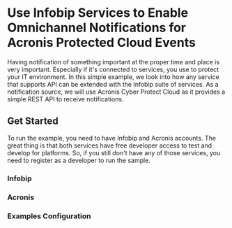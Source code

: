 # Use Infobip Services to Enable Omnichannel Notifications for Acronis Protected Cloud Events

Having notification of something important at the proper time and place is very important. Especially if it's connected to services, you use to protect your IT environment. In this simple example, we look into how any service that supports API can be extended with the Infobip suite of services.
As a notification source, we will use Acronis Cyber Protect Cloud as it provides a simple REST API to receive notifications. 

## Get Started

To run the example, you need to have Infobip and Acronis accounts. The great thing is that both services have free developer access to test and develop for platforms. So, if you still don't have any of those services, you need to register as a developer to run the sample.

### Infobip

### Acronis

### Examples Configuration

